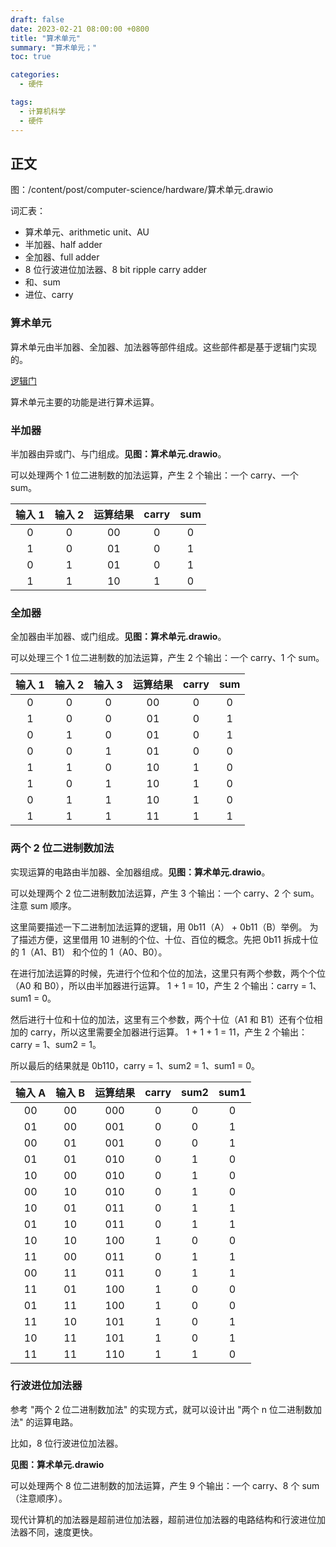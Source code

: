 ```yaml
---
draft: false
date: 2023-02-21 08:00:00 +0800
title: "算术单元"
summary: "算术单元；"
toc: true

categories:
  - 硬件

tags:
  - 计算机科学
  - 硬件
---
```


## 正文

图：/content/post/computer-science/hardware/算术单元.drawio

词汇表：

- 算术单元、arithmetic unit、AU
- 半加器、half adder
- 全加器、full adder
- 8 位行波进位加法器、8 bit ripple carry adder
- 和、sum
- 进位、carry

### 算术单元

算术单元由半加器、全加器、加法器等部件组成。这些部件都是基于逻辑门实现的。

[逻辑门](/post/computer-science/hardware/逻辑门)

算术单元主要的功能是进行算术运算。

### 半加器

半加器由异或门、与门组成。**见图：算术单元.drawio**。

可以处理两个 1 位二进制数的加法运算，产生 2 个输出：一个 carry、一个 sum。

| 输入 1 | 输入 2 | 运算结果 | carry | sum |
|:----:|:----:|:----:|:-----:|:---:|
|  0   |  0   |  00  |   0   |  0  |
|  1   |  0   |  01  |   0   |  1  |
|  0   |  1   |  01  |   0   |  1  |
|  1   |  1   |  10  |   1   |  0  |

### 全加器

全加器由半加器、或门组成。**见图：算术单元.drawio**。

可以处理三个 1 位二进制数的加法运算，产生 2 个输出：一个 carry、1 个 sum。

| 输入 1 | 输入 2 | 输入 3 | 运算结果 | carry | sum |
|:----:|:----:|:----:|:----:|:-----:|:---:|
|  0   |  0   |  0   |  00  |   0   |  0  |
|  1   |  0   |  0   |  01  |   0   |  1  |
|  0   |  1   |  0   |  01  |   0   |  1  |
|  0   |  0   |  1   |  01  |   0   |  0  |
|  1   |  1   |  0   |  10  |   1   |  0  |
|  1   |  0   |  1   |  10  |   1   |  0  |
|  0   |  1   |  1   |  10  |   1   |  0  |
|  1   |  1   |  1   |  11  |   1   |  1  |

### 两个 2 位二进制数加法

实现运算的电路由半加器、全加器组成。**见图：算术单元.drawio**。

可以处理两个 2 位二进制数加法运算，产生 3 个输出：一个 carry、2 个 sum。注意 sum 顺序。

这里简要描述一下二进制加法运算的逻辑，用 0b11（A） + 0b11（B）举例。
为了描述方便，这里借用 10 进制的个位、十位、百位的概念。先把 0b11 拆成十位的 1（A1、B1） 和个位的 1（A0、B0）。

在进行加法运算的时候，先进行个位和个位的加法，这里只有两个参数，两个个位（A0 和 B0），所以由半加器进行运算。
1 + 1 = 10，产生 2 个输出：carry = 1、sum1 = 0。

然后进行十位和十位的加法，这里有三个参数，两个十位（A1 和 B1）还有个位相加的 carry，所以这里需要全加器进行运算。
1 + 1 + 1 = 11，产生 2 个输出：carry = 1、sum2 = 1。

所以最后的结果就是 0b110，carry = 1、sum2 = 1、sum1 = 0。

| 输入 A | 输入 B | 运算结果 | carry | sum2 | sum1 |
|:----:|:----:|:----:|:-----:|:----:|:----:|
|  00  |  00  | 000  |   0   |  0   |  0   |
|  01  |  00  | 001  |   0   |  0   |  1   |
|  00  |  01  | 001  |   0   |  0   |  1   |
|  01  |  01  | 010  |   0   |  1   |  0   |
|  10  |  00  | 010  |   0   |  1   |  0   |
|  00  |  10  | 010  |   0   |  1   |  0   |
|  10  |  01  | 011  |   0   |  1   |  1   |
|  01  |  10  | 011  |   0   |  1   |  1   |
|  10  |  10  | 100  |   1   |  0   |  0   |
|  11  |  00  | 011  |   0   |  1   |  1   |
|  00  |  11  | 011  |   0   |  1   |  1   |
|  11  |  01  | 100  |   1   |  0   |  0   |
|  01  |  11  | 100  |   1   |  0   |  0   |
|  11  |  10  | 101  |   1   |  0   |  1   |
|  10  |  11  | 101  |   1   |  0   |  1   |
|  11  |  11  | 110  |   1   |  1   |  0   |

### 行波进位加法器

参考 "两个 2 位二进制数加法" 的实现方式，就可以设计出 "两个 n 位二进制数加法" 的运算电路。

比如，8 位行波进位加法器。

**见图：算术单元.drawio**

可以处理两个 8 位二进制数的加法运算，产生 9 个输出：一个 carry、8 个 sum（注意顺序）。

现代计算机的加法器是超前进位加法器，超前进位加法器的电路结构和行波进位加法器不同，速度更快。
